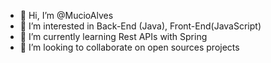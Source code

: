 - 👋 Hi, I’m @MucioAlves
- 👀 I’m interested in Back-End (Java), Front-End(JavaScript)
- 🌱 I’m currently learning Rest APIs with Spring
- 💞️ I’m looking to collaborate on open sources projects

<!---
MucioAlves/MucioAlves is a ✨ special ✨ repository because its `README.md` (this file) appears on your GitHub profile.
You can click the Preview link to take a look at your changes.
--->
